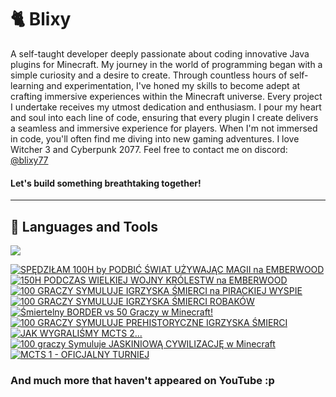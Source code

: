 # 🐈 Blixy

A self-taught developer deeply passionate about coding innovative Java plugins for Minecraft. My journey in the world of programming began with a simple curiosity and a desire to create. Through countless hours of self-learning and experimentation, I've honed my skills to become adept at crafting immersive experiences within the Minecraft universe. Every project I undertake receives my utmost dedication and enthusiasm. I pour my heart and soul into each line of code, ensuring that every plugin I create delivers a seamless and immersive experience for players. When I'm not immersed in code, you'll often find me diving into new gaming adventures. I love Witcher 3 and Cyberpunk 2077. Feel free to contact me on discord: [@blixy77](https://discord.com/users/1022880590950846525)



#### Let's build something breathtaking together!

---
## 🧰 Languages and Tools
<p align="left"> 
  <img src="https://skillicons.dev/icons?i=idea,vscode,discord,java,gradle,git,github,mongodb,mysql,sqlite,windows" />
</p>

<!-- BEGIN YOUTUBE-CARDS -->
[![SPĘDZIŁAM 100H by PODBIĆ ŚWIAT UŻYWAJĄC MAGII na EMBERWOOD](https://ytcards.demolab.com/?id=yZUP3IqHTKQ&title=SP%C4%98DZI%C5%81AM+100H+by+PODBI%C4%86+%C5%9AWIAT+U%C5%BBYWAJ%C4%84C+MAGII+na+EMBERWOOD&lang=en&timestamp=1722355261&background_color=%230d1117&title_color=%23ffffff&stats_color=%23dedede&max_title_lines=1&width=250&border_radius=5 "SPĘDZIŁAM 100H by PODBIĆ ŚWIAT UŻYWAJĄC MAGII na EMBERWOOD")](https://www.youtube.com/watch?v=yZUP3IqHTKQ)
[![150H PODCZAS WIELKIEJ WOJNY KRÓLESTW na EMBERWOOD](https://ytcards.demolab.com/?id=vH7UU9GEyRc&title=150H+PODCZAS+WIELKIEJ+WOJNY+KR%C3%93LESTW+na+EMBERWOOD&lang=en&timestamp=1722344772&background_color=%230d1117&title_color=%23ffffff&stats_color=%23dedede&max_title_lines=1&width=250&border_radius=5 "150H PODCZAS WIELKIEJ WOJNY KRÓLESTW na EMBERWOOD")](https://www.youtube.com/watch?v=vH7UU9GEyRc)
[![100 GRACZY SYMULUJE IGRZYSKA ŚMIERCI na PIRACKIEJ WYSPIE](https://ytcards.demolab.com/?id=6qSw_GtEE2g&title=100+GRACZY+SYMULUJE+IGRZYSKA+%C5%9AMIERCI+na+PIRACKIEJ+WYSPIE&lang=en&timestamp=1720263606&background_color=%230d1117&title_color=%23ffffff&stats_color=%23dedede&max_title_lines=1&width=250&border_radius=5 "100 GRACZY SYMULUJE IGRZYSKA ŚMIERCI na PIRACKIEJ WYSPIE")](https://www.youtube.com/watch?v=6qSw_GtEE2g)
[![100 GRACZY SYMULUJE IGRZYSKA ŚMIERCI ROBAKÓW](https://ytcards.demolab.com/?id=RozktN8FdbY&title=100+GRACZY+SYMULUJE+IGRZYSKA+%C5%9AMIERCI+ROBAK%C3%93W&lang=en&timestamp=1708084823&background_color=%230d1117&title_color=%23ffffff&stats_color=%23dedede&max_title_lines=1&width=250&border_radius=5 "100 GRACZY SYMULUJE IGRZYSKA ŚMIERCI ROBAKÓW")](https://www.youtube.com/watch?v=RozktN8FdbY)
[![Śmiertelny BORDER vs 50 Graczy w Minecraft!](https://ytcards.demolab.com/?id=xJqaqq9l74Y&title=%C5%9Amiertelny+BORDER+vs+50+Graczy+w+Minecraft%21&lang=en&timestamp=1698501648&background_color=%230d1117&title_color=%23ffffff&stats_color=%23dedede&max_title_lines=1&width=250&border_radius=5 "Śmiertelny BORDER vs 50 Graczy w Minecraft!")](https://www.youtube.com/watch?v=xJqaqq9l74Y)
[![100 GRACZY SYMULUJE PREHISTORYCZNE IGRZYSKA ŚMIERCI](https://ytcards.demolab.com/?id=YbPdupofMas&title=100+GRACZY+SYMULUJE+PREHISTORYCZNE+IGRZYSKA+%C5%9AMIERCI&lang=en&timestamp=1691839814&background_color=%230d1117&title_color=%23ffffff&stats_color=%23dedede&max_title_lines=1&width=250&border_radius=5 "100 GRACZY SYMULUJE PREHISTORYCZNE IGRZYSKA ŚMIERCI")](https://www.youtube.com/watch?v=YbPdupofMas)
[![JAK WYGRALIŚMY MCTS 2...](https://ytcards.demolab.com/?id=JTW9FvkqQjc&title=JAK+WYGRALI%C5%9AMY+MCTS+2...&lang=en&timestamp=1681591596&background_color=%230d1117&title_color=%23ffffff&stats_color=%23dedede&max_title_lines=1&width=250&border_radius=5 "JAK WYGRALIŚMY MCTS 2...")](https://www.youtube.com/watch?v=JTW9FvkqQjc)
[![100 graczy Symuluje JASKINIOWĄ CYWILIZACJĘ w Minecraft](https://ytcards.demolab.com/?id=R-ex5iO_lFo&title=100+graczy+Symuluje+JASKINIOW%C4%84+CYWILIZACJ%C4%98+w+Minecraft&lang=en&timestamp=1679742028&background_color=%230d1117&title_color=%23ffffff&stats_color=%23dedede&max_title_lines=1&width=250&border_radius=5 "100 graczy Symuluje JASKINIOWĄ CYWILIZACJĘ w Minecraft")](https://www.youtube.com/watch?v=R-ex5iO_lFo)
[![MCTS 1 - OFICJALNY TURNIEJ](https://ytcards.demolab.com/?id=td54IJHa_ko&title=MCTS+1+-+OFICJALNY+TURNIEJ&lang=en&timestamp=1670102881&background_color=%230d1117&title_color=%23ffffff&stats_color=%23dedede&max_title_lines=1&width=250&border_radius=5 "MCTS 1 - OFICJALNY TURNIEJ")](https://www.youtube.com/watch?v=td54IJHa_ko)
<!-- END YOUTUBE-CARDS -->

<!-- ## 📺 Portfolio

<div align="left"> 
  <a href="https://www.youtube.com/watch?v=yZUP3IqHTKQ"> <img src="https://github.com/user-attachments/assets/3ac61123-8cc2-41ab-835d-a81df83f3e6f" width=250px height=220px></a>
  <a href="https://www.youtube.com/watch?v=vH7UU9GEyRc"> <img src="https://github.com/user-attachments/assets/9b177b82-1641-49d3-9e98-32872cfcee80" width=250px height=220px></a>
  <a href="https://www.youtube.com/watch?v=6qSw_GtEE2g"> <img src="https://github.com/user-attachments/assets/14fa5b06-228a-4c96-b83e-9256dfd85928" width=250px height=220px></a>
  <a href="https://www.youtube.com/watch?v=RozktN8FdbY"> <img src="https://github.com/user-attachments/assets/1c827e28-a792-4efe-8488-6021aedc0a1f" width=250px height=220px></a>
  <a href="https://www.youtube.com/watch?v=xJqaqq9l74Y"> <img src="https://github.com/user-attachments/assets/d1385d00-1d8a-48d4-98ba-e0da7e24a0f1" width=250px height=220px></a>
  <a href="https://www.youtube.com/watch?v=YbPdupofMas"> <img src="https://github.com/user-attachments/assets/e3e13a5e-6d93-4041-9f7e-01fe772d8efd" width=250px height=220px></a>
  <a href="https://www.youtube.com/watch?v=JTW9FvkqQjc"> <img src="https://github.com/user-attachments/assets/b21ca5a9-5da7-4016-bc73-9ff3625efc32" width=250px height=220px></a>
  <a href="https://www.youtube.com/watch?v=R-ex5iO_lFo"> <img src="https://github.com/user-attachments/assets/3ebd7f4e-a9b8-4dab-8d5d-55d0988157c3" width=250px height=220px></a>
  <a href="https://www.youtube.com/watch?v=td54IJHa_ko"> <img src="https://github.com/user-attachments/assets/c7a70d9d-9f2d-4d5e-ac99-c22be8f98c93" width=250px height=220px></a>
</div> -->

### And much more that haven't appeared on YouTube :p
